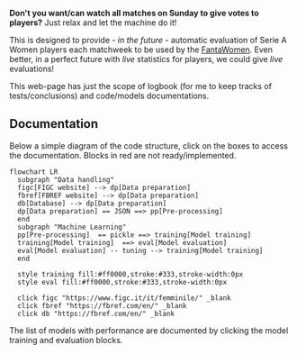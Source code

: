 **Don't you want/can watch all matches on Sunday to give votes to players?** Just relax and let the machine do it!

This is designed to provide - _in the future_ - automatic evaluation of Serie A Women players each matchweek to be used by the [FantaWomen](https://www.lfootball.it/fantawomen/index.php). Even better, in a perfect future with _live_ statistics for players, we could give _live_ evaluations!

This web-page has just the scope of logbook (for me to keep tracks of tests/conclusions) and code/models documentations.

Documentation
-------------

Below a simple diagram of the code structure, click on the boxes to access the documentation. Blocks in red are not ready/implemented.

```mermaid
flowchart LR
  subgraph "Data handling"
  figc[FIGC website] --> dp[Data preparation]
  fbref[FBREF website] --> dp[Data preparation]
  db[Database] --> dp[Data preparation]
  dp[Data preparation] == JSON ==> pp[Pre-processing] 
  end
  subgraph "Machine Learning"
  pp[Pre-processing]  == pickle ==> training[Model training] 
  training[Model training]  ==> eval[Model evaluation]
  eval[Model evaluation] -- tuning --> training[Model training]
  end
  
  style training fill:#ff0000,stroke:#333,stroke-width:0px
  style eval fill:#ff0000,stroke:#333,stroke-width:0px

  click figc "https://www.figc.it/it/femminile/" _blank
  click fbref "https://fbref.com/en/" _blank
  click db "https://fbref.com/en/" _blank
````

The list of models with performance are documented by clicking the model training and evaluation blocks.
